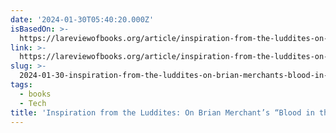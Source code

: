 ```yaml
---
date: '2024-01-30T05:40:20.000Z'
isBasedOn: >-
  https://lareviewofbooks.org/article/inspiration-from-the-luddites-on-brian-merchants-blood-in-the-machine
link: >-
  https://lareviewofbooks.org/article/inspiration-from-the-luddites-on-brian-merchants-blood-in-the-machine
slug: >-
  2024-01-30-inspiration-from-the-luddites-on-brian-merchants-blood-in-the-machine-or
tags:
  - books
  - Tech
title: 'Inspiration from the Luddites: On Brian Merchant’s “Blood in the Machine” |'
---
```


